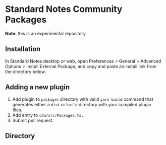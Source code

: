 # Standard Notes Community Packages

**Note**: this is an experimental repository.

## Installation

In Standard Notes desktop or web, open Preferences > General > Advanced Options > Install External Package, and copy and paste an install link from the directory below.

## Adding a new plugin

1. Add plugin to `packages` directory with valid `yarn build` command that generates either a `dist` or `build` directory with your compiled plugin files.
2. Add entry to `cdn/src/Packages.ts.`
3. Submit pull request.

## Directory

<!-- DIRECTORY -->